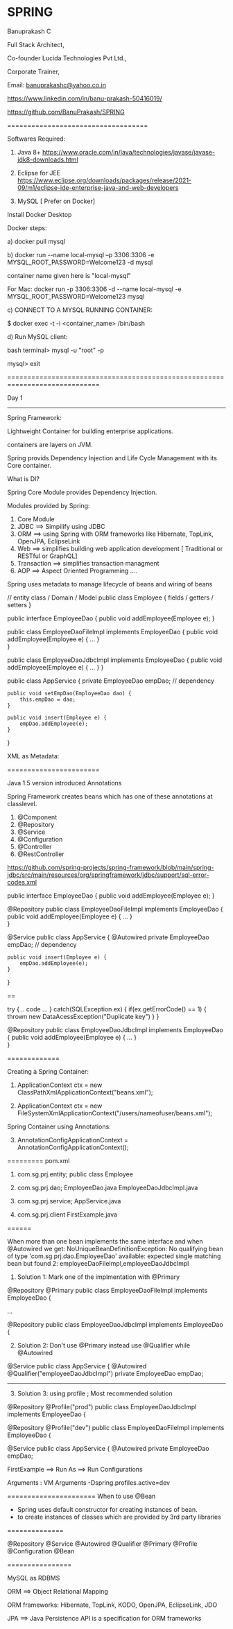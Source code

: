 # SPRING

Banuprakash C

Full Stack Architect,

Co-founder Lucida Technologies Pvt Ltd.,

Corporate Trainer,

Email: banuprakashc@yahoo.co.in

https://www.linkedin.com/in/banu-prakash-50416019/


https://github.com/BanuPrakash/SPRING

===================================

Softwares Required:
1) Java 8+
	https://www.oracle.com/in/java/technologies/javase/javase-jdk8-downloads.html

2) Eclipse for JEE  
	https://www.eclipse.org/downloads/packages/release/2021-09/m1/eclipse-ide-enterprise-java-and-web-developers

3) MySQL  [ Prefer on Docker]

Install Docker Desktop

Docker steps:

a) docker pull mysql

b) docker run --name local-mysql –p 3306:3306 -e MYSQL_ROOT_PASSWORD=Welcome123 -d mysql

container name given here is "local-mysql"

For Mac:
docker run -p 3306:3306 -d --name local-mysql -e MYSQL_ROOT_PASSWORD=Welcome123 mysql


c) CONNECT TO A MYSQL RUNNING CONTAINER:

$ docker exec -t -i <container_name> /bin/bash

d) Run MySQL client:

bash terminal> mysql -u "root" -p

mysql> exit

=============================================================================

Day 1

-------

Spring Framework:

Lightweight Container for building enterprise applications.


containers are layers on JVM.

Spring provids Dependency Injection and Life Cycle Management with its Core container.

What is DI?

Spring Core Module provides Dependency Injection.

Modules provided by Spring:
1) Core Module
2) JDBC ==> Simpilify using JDBC
3) ORM ==> using Spring with ORM frameworks like Hibernate, TopLink, OpenJPA, EclipseLink
4) Web ==> simplifies building web application development [ Traditional or RESTful or GraphQL]
5) Transaction ==> simplifies transaction managment
6) AOP ==> Aspect Oriented Programming
....

Spring uses metadata to manage lifecycle of beans and wiring of beans

// entity class / Domain / Model
public class Employee {
	fields / getters / setters
}

public interface EmployeeDao {
	public void addEmployee(Employee e);
}

public class EmployeeDaoFileImpl implements EmployeeDao {
	public void addEmployee(Employee e) {
		...
	}	
}

public class EmployeeDaoJdbcImpl implements EmployeeDao {
	public void addEmployee(Employee e) {
		...
	}
}


public class AppService {
	private EmployeeDao empDao; // dependency

	public void setEmpDao(EmployeeDao dao) {
		this.empDao = dao;
	}

	public void insert(Employee e) {
		empDao.addEmployee(e);
	}
}


XML as Metadata:

<bean id="jdbcImpl" class="pkg.EmployeeDaoJdbcImpl" />

<bean id="fileImpl" class="pkg.EmployeeDaoFileImpl" />

<bean id="appService" class="pkg.AppService">
	<property name="empDao" ref="fileImpl" />
</bean>



=======================

Java 1.5 version introduced Annotations

Spring Framework creates beans which has one of these annotations at classlevel.

1) @Component
2) @Repository
3) @Service
4) @Configuration
5) @Controller
6) @RestController

https://github.com/spring-projects/spring-framework/blob/main/spring-jdbc/src/main/resources/org/springframework/jdbc/support/sql-error-codes.xml

public interface EmployeeDao {
	public void addEmployee(Employee e);
}

@Repository
public class EmployeeDaoFileImpl implements EmployeeDao {
	public void addEmployee(Employee e) {
		...
	}	
}

@Service
public class AppService {
	@Autowired
	private EmployeeDao empDao; // dependency

 	public void insert(Employee e) {
		empDao.addEmployee(e);
	}
}


==

try {
	.. code ...
} catch(SQLException ex) {
	if(ex.getErrorCode() == 1) {
		thrown new DataAcessException("Duplicate key")
	} 
}


@Repository
public class EmployeeDaoJdbcImpl implements EmployeeDao {
	public void addEmployee(Employee e) {
		...
	}	
}

=============

Creating a Spring Container:

1) ApplicationContext ctx = new ClassPathXmlApplicationContext("beans.xml");

2) ApplicationContext ctx = new FileSystemXmlApplicationContext("/users/nameofuser/beans.xml");

Spring Container using Annotations:

3) AnnotationConfigApplicationContext = AnnotationConfigApplicationContext();

=========
pom.xml

1) com.sg.prj.entity;
 public class Employee

2) com.sg.prj.dao;
EmployeeDao.java
EmployeeDaoJdbcImpl.java

3) com.sg.prj.service;
AppService.java

4) com.sg.prj.client
FirstExample.java


======
 
When more than one bean implements the same interface and when @Autowired we get:
NoUniqueBeanDefinitionException: No qualifying bean of type 'com.sg.prj.dao.EmployeeDao' available: expected single matching bean but found 2: employeeDaoFileImpl,employeeDaoJdbcImpl

1) Solution 1:
Mark one of the implmentation with @Primary

@Repository
@Primary
public class EmployeeDaoFileImpl implements EmployeeDao {

...

@Repository
public class EmployeeDaoJdbcImpl implements EmployeeDao {


2) Solution 2: 
Don't use @Primary instead use @Qualifier while @Autowired


@Service
public class AppService {
	@Autowired
	@Qualifier("employeeDaoJdbcImpl")
	private EmployeeDao empDao;
	
---

3) Solution 3: using profile ; Most recommended solution


@Repository
@Profile("prod")
public class EmployeeDaoJdbcImpl implements EmployeeDao {


@Repository
@Profile("dev")
public class EmployeeDaoFileImpl implements EmployeeDao {


@Service
public class AppService {
	@Autowired
	private EmployeeDao empDao;

FirstExample ==> Run As ==> Run Configurations

Arguments : VM Arguments
-Dspring.profiles.active=dev

======================
When to use @Bean

* Spring uses default constructor for creating instances of bean.
* to create instances of classes which are provided by 3rd party libraries

==============

@Repository
@Service
@Autowired
@Qualifier
@Primary
@Profile
@Configuration
@Bean


================

MySQL as RDBMS

ORM ==> Object Relational Mapping

ORM frameworks: Hibernate, TopLink, KODO, OpenJPA, EclipseLink, JDO

JPA ==> Java Persistence API is a specification for ORM frameworks








